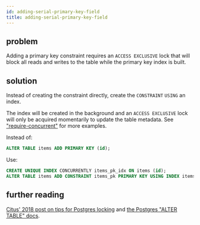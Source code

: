 ```yaml
---
id: adding-serial-primary-key-field
title: adding-serial-primary-key-field
---
```


## problem

Adding a primary key constraint requires an `ACCESS EXCLUSIVE` lock that will block all reads and writes to the table while the primary key index is built.

## solution

Instead of creating the constraint directly, create the
`CONSTRAINT` `USING` an index.

The index will be created in the background and an `ACCESS EXCLUSIVE` lock will only be acquired momentarily to update the table metadata. See ["require-concurrent"](./require-concurrent.md) for more examples.

Instead of:

```sql
ALTER TABLE items ADD PRIMARY KEY (id);
```

Use:

```sql
CREATE UNIQUE INDEX CONCURRENTLY items_pk_idx ON items (id);
ALTER TABLE items ADD CONSTRAINT items_pk PRIMARY KEY USING INDEX items_pk;
```

## further reading

[Citus' 2018 post on tips for Postgres
locking](https://www.citusdata.com/blog/2018/02/22/seven-tips-for-dealing-with-postgres-locks/) and [the Postgres "ALTER TABLE" docs](https://www.postgresql.org/docs/current/sql-altertable.html). 